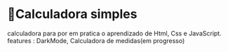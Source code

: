 # 📑Calculadora simples
calculadora para por em pratica o aprendizado de Html, Css e JavaScript.
features : DarkMode, Calculadora de medidas(em progresso)
